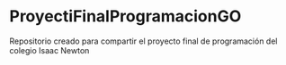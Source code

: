# ProyectiFinalProgramacionGO
Repositorio creado para compartir el proyecto final de programación del colegio Isaac Newton
